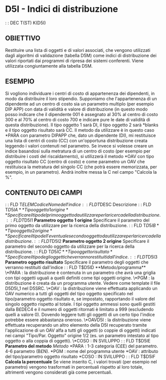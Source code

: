 # D5I - Indici di distribuzione
 :  : DEC T(ST) K(D5I)
## OBIETTIVO
Restituire una lista di oggetti e di valori associati, che vengono utilizzati dagli algoritmi di validazione (tabella D5M) come indici di distribuzione dei valori riportati dai programmi di ripresa dei sistemi conferenti.
Viene utilizzata congiuntamente alla tabella D5M.
## ESEMPIO
Si vogliono individuare i centri di costo di appartenenza dei dipendenti, in modo da distribuire il loro stipendio.
Supponiamo che l'appartenenza di un dipendente ad un centro di costo sia un parametro multiplo (per esempio DIP APP) con data di validità e valore di distribuzione (in questo modo posso indicare che il dipendente 001 è assegnato al 30% al centro di costo 300 e al 70% al centro di costo 700 e indicare pure le date di validità di questa distribuzione).
Il tipo oggetto 1 sarà DI, il tipo oggetto 2 sarà \*blanks e il tipo oggetto risultato sarà CC.
Il metodo da utilizzare è in questo caso \*PARA con parametro DIPAPP che, dato un dipendente (DI), mi restituisce una lista di centri di costo (CC) con un'opportuna distribuzione creata leggendo i valori contenuti nel parametro.
Se invece si volesse creare un indice basandosi sulla metratura di un centro di costo (per esempio per distribuire i costi del riscaldamento), si utilizzerà il metodo \*OAV con tipo oggetto risultato CC (centro di costo) e come parametro un OAV che restituisca la metratura del singolo CC (che potrà essere memorizzata, per esempio, in un parametro). Andrà inoltre messa la C nel campo "Calcola la %".
## CONTENUTO DEI CAMPI
 :  : FLD T$ELEM Codice
Nome dell'indice
 :  : FLD T$DESC Descrizione
 :  : FLD T$D5IA **Tipo oggetto 1 origine**
Specificare il tipo del primo oggetto da utilizzare per la ricerca della distribuzione.
 :  : FLD T$D5I1 **Parametro oggetto 1 origine**
Specificare il parametro del primo oggetto da utilizzare per la ricerca della distribuzione.
 :  : FLD T$D5IB **Tipo oggetto 2 origine**
Specificare il tipo dell'eventuale secondo oggetto da utilizzare per la ricerca della distribuzione.
 :  : FLD T$D5I2 **Parametro oggetto 2 origine**
Specificare il parametro del secondo oggetto da utilizzare per la ricerca della distribuzione.
 :  : FLD T$D5IC **Tipo oggetto risultato**
Specificare il tipo degli oggetti che verranno restituiti dall'indice.
 :  : FLD T$D5I3 **Parametro oggetto risultato**
Specificare il parametro degli oggetti che verranno restituiti dall'indice
 :  : FLD T$D5ID **Metodo/programma**
\*PARA :  la distribuzione è contenuta in un parametro che avrà una griglia con tipi oggetti uguali a quelli definiti come tipi oggetti origine.
\*PGM :   la distribuzione è creata da un programma utente. Vedere come template il file D5D5I_1 nel D5SRC.
\*OAV :   la distribuzione viene effettuata applicando un OAV numerico a tutti gli oggetti del tipo oggetto specificato nel tipo/parametro oggetto risultato e, se impostato, rapportando il valore del singolo oggetto rispetto al totale.
I tipi oggetto ammessi sono quelli gestiti dalla B£DEC4 e il numero di oggetti ritornati è limitato a 999 (escludendo quelli a valore 0).
Dovendo leggere tutti gli oggetti di un certo tipo l'indice potrebbe essere abbastanza oneroso.
\*OAVD5I :  la distribuzione viene effettuata recuperando un altro elemento della D5I recuperato tramite l'applicazione di un OAV alfa a tutti gli oggetti (o coppie di oggetti) indicati nei campi "Tipo/Par. Oggetto" origine 1/2 (es. un parametro intestato al tipo oggetto o alla coppia di oggetti).
\*COSO :  IN SVILUPPO
 :  : FLD T$D5IE **Parametro del metodo**
_Metodo_
\*PARA :  1-3 categoria (C£E) del parametro. 4-6 parametro (B£N).
\*PGM :   nome del programma utente \*OAV :   attributo del tipo/parametro oggetto risultato \*COSO :  IN SVILUPPO
 :  : FLD T$D5IF **Calcola la percentuale**
Se viene inserito C, i valori trovati (per esempio nel parametro) vengono trasformati in percentuali rispetto al loro totale, altrimenti vengono considerati già come percentuali.
